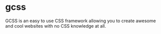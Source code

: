 # gcss
GCSS is an easy to use CSS framework allowing you to create awesome and cool websites with no CSS knowledge at all.
